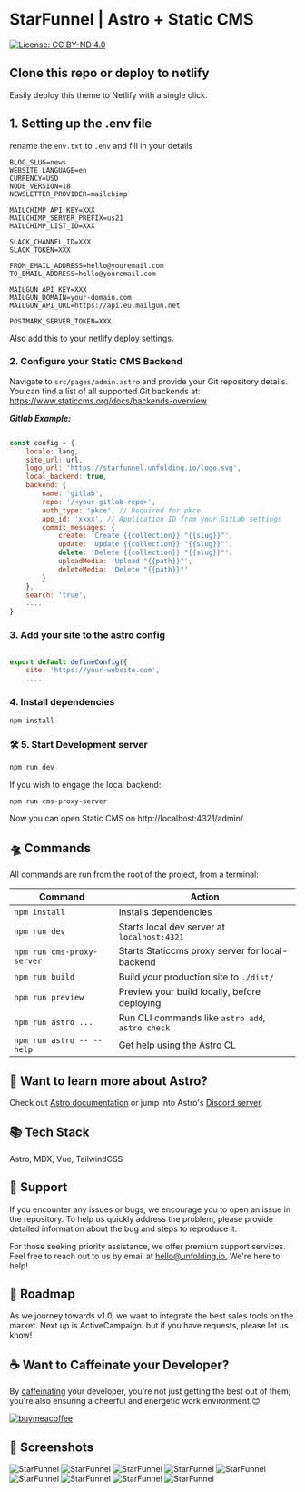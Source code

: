 # StarFunnel | Astro + Static CMS

[![License: CC BY-ND 4.0](https://img.shields.io/badge/License-CC_BY--ND_4.0-lightgrey.svg)](https://creativecommons.org/licenses/by-nd/4.0/)


## Clone this repo or deploy to netlify

Easily deploy this theme to Netlify with a single click.

## 1. Setting up the .env file

rename the `env.txt` to `.env` and fill in your details

    BLOG_SLUG=news 
    WEBSITE_LANGUAGE=en
    CURRENCY=USD 
    NODE_VERSION=18 
    NEWSLETTER_PROVIDER=mailchimp

    MAILCHIMP_API_KEY=XXX
    MAILCHIMP_SERVER_PREFIX=us21	
    MAILCHIMP_LIST_ID=XXX

    SLACK_CHANNEL_ID=XXX
    SLACK_TOKEN=XXX

    FROM_EMAIL_ADDRESS=hello@youremail.com
    TO_EMAIL_ADDRESS=hello@youremail.com 

    MAILGUN_API_KEY=XXX
    MAILGUN_DOMAIN=your-domain.com
    MAILGUN_API_URL=https://api.eu.mailgun.net

    POSTMARK_SERVER_TOKEN=XXX

Also add this to your netlify deploy settings.

### 2. Configure your Static CMS Backend

Navigate to `src/pages/admin.astro` and provide your Git repository details. You can find a list of all supported Git backends at:
<https://www.staticcms.org/docs/backends-overview>

**_Gitlab Example:_**

```javascript

const config = {
	locale: lang,
	site_url: url,
	logo_url: 'https://starfunnel.unfolding.io/logo.svg',
	local_backend: true,
	backend: {
		name: 'gitlab',
		repo: '/<your-gitlab-repo>',
		auth_type: 'pkce', // Required for pkce
		app_id: 'xxxx', // Application ID from your GitLab settings
		commit_messages: {
			create: 'Create {{collection}} "{{slug}}"',
			update: 'Update {{collection}} "{{slug}}"',
			delete: 'Delete {{collection}} "{{slug}}"',
			uploadMedia: 'Upload "{{path}}"',
			deleteMedia: 'Delete "{{path}}"'
		}
	},
	search: 'true',
    ....
}

```

### 3. Add your site to the astro config

```javascript

export default defineConfig({
	site: 'https://your-website.com',
    ....

```

### 4. Install dependencies

```bash
npm install
```

### 🛠️ 5. Start Development server

```bash
npm run dev
```

If you wish to engage the local backend:

```bash
npm run cms-proxy-server
```

Now you can open Static CMS on http&#x3A;//localhost:4321/admin/

## 🛸 Commands

All commands are run from the root of the project, from a terminal:

| Command                    | Action                                           |
| -------------------------- | ------------------------------------------------ |
| `npm install`              | Installs dependencies                            |
| `npm run dev`              | Starts local dev server at `localhost:4321`      |
| `npm run cms-proxy-server` | Starts Staticcms proxy server for local-backend  |
| `npm run build`            | Build your production site to `./dist/`          |
| `npm run preview`          | Preview your build locally, before deploying     |
| `npm run astro ...`        | Run CLI commands like `astro add`, `astro check` |
| `npm run astro -- --help`  | Get help using the Astro CL                      |

## 👀 Want to learn more about Astro?

Check out [Astro documentation](https://docs.astro.build) or jump into Astro's [Discord server](https://astro.build/chat).

## 📚 Tech Stack

Astro, MDX, Vue, TailwindCSS

## 🛟 Support

If you encounter any issues or bugs, we encourage you to open an issue in the repository. To help us quickly address the problem, please provide detailed information about the bug and steps to reproduce it.

For those seeking priority assistance, we offer premium support services. Feel free to reach out to us by email at [hello@unfolding.io.](mailto:hello@unfolding.io.) We're here to help!

## 🚕 Roadmap

As we journey towards v1.0, we want to integrate the best sales tools on the market. Next up is ActiveCampaign. but if you have requests, please let us know!

## ☕️ Want to Caffeinate your Developer? 

By [caffeinating](https://www.buymeacoffee.com/unfolding.io) your developer, you're not just getting the best out of them; you're also ensuring a cheerful and energetic work environment.😊

[![buymeacoffee](https://starfunnel.unfolding.io/screenshots/screenshot_1.jpg)](https://www.buymeacoffee.com/unfolding.io)





## 📸 Screenshots

![StarFunnel](https://starfunnel.unfolding.io/screenshots/screenshot_1.jpg)
![StarFunnel](https://starfunnel.unfolding.io/screenshots/screenshot_2.jpg)
![StarFunnel](https://starfunnel.unfolding.io/screenshots/screenshot_3.jpg)
![StarFunnel](https://starfunnel.unfolding.io/screenshots/screenshot_4.jpg)
![StarFunnel](https://starfunnel.unfolding.io/screenshots/screenshot_5.jpg)
![StarFunnel](https://starfunnel.unfolding.io/screenshots/screenshot_6.jpg)
![StarFunnel](https://starfunnel.unfolding.io/screenshots/screenshot_7.jpg)
![StarFunnel](https://starfunnel.unfolding.io/screenshots/screenshot_8.jpg)
![StarFunnel](https://starfunnel.unfolding.io/screenshots/screenshot_9.jpg) 






